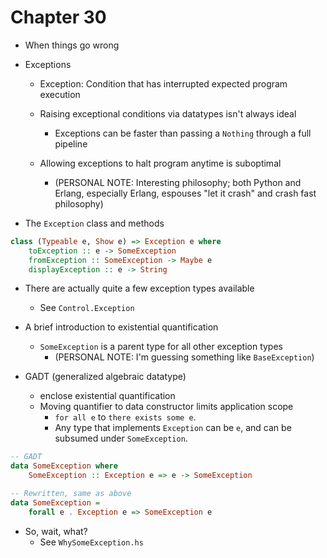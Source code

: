 # Chapter 30

- When things go wrong

- Exceptions
    - Exception: Condition that has interrupted expected program execution

    - Raising exceptional conditions via datatypes isn't always ideal
        - Exceptions can be faster than passing a `Nothing` through a full
          pipeline

    - Allowing exceptions to halt program anytime is suboptimal
        - (PERSONAL NOTE: Interesting philosophy; both Python and Erlang,
          especially Erlang, espouses "let it crash" and crash fast philosophy)

- The `Exception` class and methods

```haskell
class (Typeable e, Show e) => Exception e where
    toException :: e -> SomeException
    fromException :: SomeException -> Maybe e
    displayException :: e -> String
```

- There are actually quite a few exception types available
    - See `Control.Exception`

- A brief introduction to existential quantification
    - `SomeException` is a parent type for all other exception types
        - (PERSONAL NOTE: I'm guessing something like `BaseException`)

- GADT (generalized algebraic datatype)
    - enclose existential quantification
    - Moving quantifier to data constructor limits application scope
        - `for all e` to `there exists some e`.
        - Any type that implements `Exception` can be `e`, and can be subsumed
          under `SomeException`.

```haskell
-- GADT
data SomeException where
    SomeException :: Exception e => e -> SomeException

-- Rewritten, same as above
data SomeException =
    forall e . Exception e => SomeException e
```

- So, wait, what?
    - See `WhySomeException.hs`
